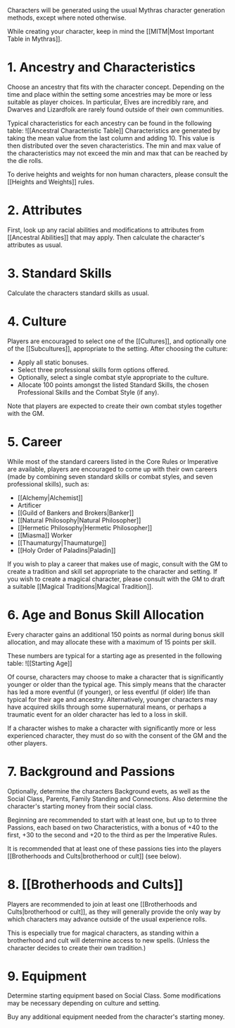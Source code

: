Characters will be generated using the usual Mythras character generation methods, except where noted otherwise.

While creating your character, keep in mind the [[MITM|Most Important Table in Mythras]].

# 1. Ancestry and Characteristics 
Choose an ancestry that fits with the character concept. Depending on the time and place within the setting some ancestries may be more or less suitable as player choices. In particular, Elves are incredibly rare, and Dwarves and Lizardfolk are rarely found outside of their own communities. 

Typical characteristics for each ancestry can be found in the following table:
![[Ancestral Characteristic Table]]
Characteristics are generated by taking the mean value from the last column and adding 10. This value is then distributed over the seven characteristics. The min and max value of the characteristics may not exceed the min and max that can be reached by the die rolls.

To derive heights and weights for non human characters, please consult the [[Heights and Weights]] rules.

# 2. Attributes
First, look up any racial abilities and modifications to attributes from [[Ancestral Abilities]] that may apply. Then calculate the character's attributes as usual.


# 3. Standard Skills
Calculate the characters standard skills as usual.


# 4. Culture 
Players are encouraged to select one of the [[Cultures]], and optionally one of the [[Subcultures]], appropriate to the setting. After choosing the culture:
- Apply all static bonuses.
- Select three professional skills form options offered.
- Optionally, select a single combat style appropriate to the culture.
- Allocate 100 points amongst the listed Standard Skills, the chosen Professional Skills and the Combat Style (if any).

Note that players are expected to create their own combat styles together with the GM.


# 5. Career 
While most of the standard careers listed in the Core Rules or Imperative are available, players are encouraged to come up with their own careers (made by combining seven standard skills or combat styles, and seven professional skills), such as:
- [[Alchemy|Alchemist]]
- Artificer
- [[Guild of Bankers and Brokers|Banker]]
- [[Natural Philosophy|Natural Philosopher]]
- [[Hermetic Philosophy|Hermetic Philosopher]]
- [[Miasma]] Worker 
- [[Thaumaturgy|Thaumaturge]]
- [[Holy Order of Paladins|Paladin]]

If you wish to play a career that makes use of magic, consult with the GM to create a tradition and skill set appropriate to the character and setting. If you wish to create a magical character, please consult with the GM to draft a suitable [[Magical Traditions|Magical Tradition]].


# 6. Age and Bonus Skill Allocation 
Every character gains an additional 150 points as normal during bonus skill allocation, and may allocate these with a maximum of 15 points per skill. 

These numbers are typical for a starting age as presented in the following table:
![[Starting Age]]

Of course, characters may choose to make a character that is significantly younger or older than the typical age. This simply means that the character has led a more eventful (if younger), or less eventful (if older) life than typical for their age and ancestry. Alternatively, younger characters may have acquired skills through some supernatural means, or perhaps a traumatic event for an older character has led to a loss in skill.

If a character wishes to make a character with significantly more or less experienced character, they must do so with the consent of the GM and the other players.


# 7. Background and Passions
Optionally, determine the characters Background evets, as well as the Social Class, Parents, Family Standing and Connections. Also determine the character's starting money from their social class.

Beginning are recommended to start with at least one, but up to to three Passions, each
based on two Characteristics, with a bonus of +40 to the first, +30 to the second and +20 to the third as per the Imperative Rules. 

It is recommended that at least one of these passions ties into the players [[Brotherhoods and Cults|brotherhood or cult]] (see below).


# 8. [[Brotherhoods and Cults]]
Players are recommended to join at least one [[Brotherhoods and Cults|brotherhood or cult]], as they will generally provide the only way by which characters may advance outside of the usual experience rolls. 

This is especially true for magical characters, as standing within a brotherhood and cult will determine access to new spells. (Unless the character decides to create their own tradition.)


# 9. Equipment
Determine starting equipment based on Social Class. Some modifications may be necessary depending on culture and setting.

Buy any additional equipment needed from the character's starting money.


